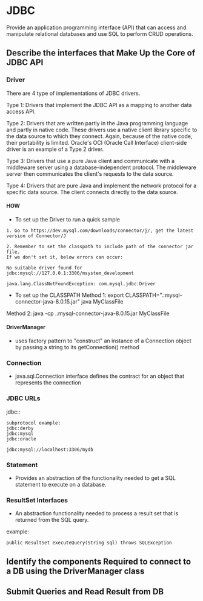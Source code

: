# JDBC

Provide an application programming interface (API) that can access and manipulate relational databases and use SQL to perform CRUD operations.

## Describe the interfaces that Make Up the Core of JDBC API

### Driver

There are 4 type of implementations of JDBC drivers.

Type 1: Drivers that implement the JDBC API as a mapping to another data access API.

Type 2: Drivers that are written partly in the Java programming language and partly in native code. These drivers use a native client library specific to the data source to which they connect. Again, because of the native code, their portability is limited. Oracle's OCI (Oracle Call Interface) client-side driver is an example of a Type 2 driver.

Type 3: Drivers that use a pure Java client and communicate with a middleware server using a database-independent protocol. The middleware server then communicates the client's requests to the data source.

Type 4: Drivers that are pure Java and implement the network protocol for a specific data source. The client connects directly to the data source.

#### HOW

+ To set up the Driver to run a quick sample

```
1. Go to https://dev.mysql.com/downloads/connector/j/, get the latest version of Connector/J

2. Remember to set the classpath to include path of the connector jar file.
If we don't set it, below errors can occur:

No suitable driver found for jdbc:mysql://127.0.0.1:3306/msystem_development

java.lang.ClassNotFoundException: com.mysql.jdbc:Driver
```

+ To set up the CLASSPATH
Method 1:
export CLASSPATH=".:mysql-connector-java-8.0.15.jar"
java MyClassFile

Method 2:
java -cp .:mysql-connector-java-8.0.15.jar MyClassFile

#### DriverManager

- uses factory pattern to "construct" an instance of a Connection object by passing a string to its getConnection() method 


### Connection

* java.sql.Connection interface defines the contract for an object that represents the connection

### JDBC URLs

jdbc:<subprotocol>:<subname>

```
subprotocol example:
jdbc:derby
jdbc:mysql
jdbc:oracle

jdbc:mysql://localhost:3306/mydb
```

### Statement

* Provides an abstraction of the functionality needed to get a SQL statement to execute on a database.

### ResultSet Interfaces

* An abstraction functionality needed to process a result set that is returned from the SQL query.

example:

```
public ResultSet executeQuery(String sql) throws SQLException
```

## Identify the components Required to connect to a DB using the DriverManager class



## Submit Queries and Read Result from DB
